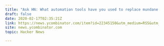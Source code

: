 ```yaml
---
title: "Ask HN: What automation tools have you used to replace mundane activities?"
draft: false
date: 2020-02-17T02:35:21Z
link: https://news.ycombinator.com/item?id=22345150&utm_medium=RSS&utm_source=hune
site: news.ycombinator.com
topic: Hacker News  

---
```

